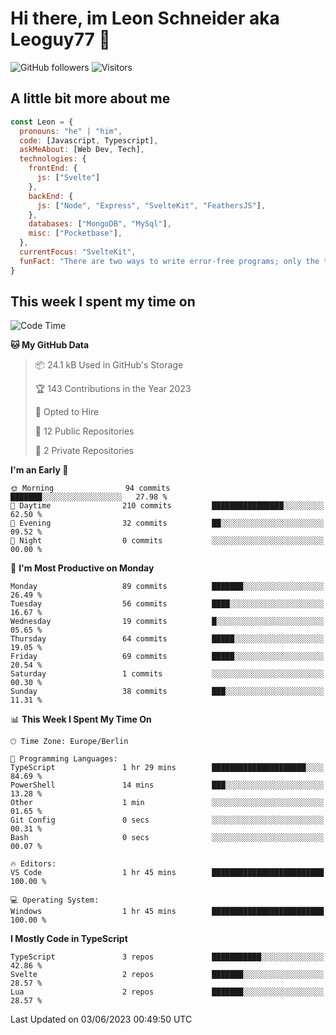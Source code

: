 # Hi there, im Leon Schneider aka Leoguy77 👋

![GitHub followers](https://img.shields.io/github/followers/leoguy77.svg?style=social&label=Followers) ![Visitors](https://visitor-badge.glitch.me/badge?page_id=leoguy77.leoguy77)

## A little bit more about me

```javascript
const Leon = {
  pronouns: "he" | "him",
  code: [Javascript, Typescript],
  askMeAbout: [Web Dev, Tech],
  technologies: {
    frontEnd: {
      js: ["Svelte"]
    },
    backEnd: {
      js: ["Node", "Express", "SvelteKit", "FeathersJS"],
    },
    databases: ["MongoDB", "MySql"],
    misc: ["Pocketbase"],
  },
  currentFocus: "SvelteKit",
  funFact: "There are two ways to write error-free programs; only the third one works"
}
```

## This week I spent my time on

<!--START_SECTION:waka-->
![Code Time](http://img.shields.io/badge/Code%20Time-50%20hrs%208%20mins-blue)

**🐱 My GitHub Data** 

> 📦 24.1 kB Used in GitHub's Storage 
 > 
> 🏆 143 Contributions in the Year 2023
 > 
> 💼 Opted to Hire
 > 
> 📜 12 Public Repositories 
 > 
> 🔑 2 Private Repositories 
 > 
**I'm an Early 🐤** 

```text
🌞 Morning                94 commits          ███████░░░░░░░░░░░░░░░░░░   27.98 % 
🌆 Daytime                210 commits         ████████████████░░░░░░░░░   62.50 % 
🌃 Evening                32 commits          ██░░░░░░░░░░░░░░░░░░░░░░░   09.52 % 
🌙 Night                  0 commits           ░░░░░░░░░░░░░░░░░░░░░░░░░   00.00 % 
```
📅 **I'm Most Productive on Monday** 

```text
Monday                   89 commits          ███████░░░░░░░░░░░░░░░░░░   26.49 % 
Tuesday                  56 commits          ████░░░░░░░░░░░░░░░░░░░░░   16.67 % 
Wednesday                19 commits          █░░░░░░░░░░░░░░░░░░░░░░░░   05.65 % 
Thursday                 64 commits          █████░░░░░░░░░░░░░░░░░░░░   19.05 % 
Friday                   69 commits          █████░░░░░░░░░░░░░░░░░░░░   20.54 % 
Saturday                 1 commits           ░░░░░░░░░░░░░░░░░░░░░░░░░   00.30 % 
Sunday                   38 commits          ███░░░░░░░░░░░░░░░░░░░░░░   11.31 % 
```


📊 **This Week I Spent My Time On** 

```text
🕑︎ Time Zone: Europe/Berlin

💬 Programming Languages: 
TypeScript               1 hr 29 mins        █████████████████████░░░░   84.69 % 
PowerShell               14 mins             ███░░░░░░░░░░░░░░░░░░░░░░   13.28 % 
Other                    1 min               ░░░░░░░░░░░░░░░░░░░░░░░░░   01.65 % 
Git Config               0 secs              ░░░░░░░░░░░░░░░░░░░░░░░░░   00.31 % 
Bash                     0 secs              ░░░░░░░░░░░░░░░░░░░░░░░░░   00.07 % 

🔥 Editors: 
VS Code                  1 hr 45 mins        █████████████████████████   100.00 % 

💻 Operating System: 
Windows                  1 hr 45 mins        █████████████████████████   100.00 % 
```

**I Mostly Code in TypeScript** 

```text
TypeScript               3 repos             ███████████░░░░░░░░░░░░░░   42.86 % 
Svelte                   2 repos             ███████░░░░░░░░░░░░░░░░░░   28.57 % 
Lua                      2 repos             ███████░░░░░░░░░░░░░░░░░░   28.57 % 
```




 Last Updated on 03/06/2023 00:49:50 UTC
<!--END_SECTION:waka-->
